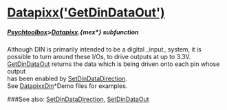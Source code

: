 # [Datapixx('GetDinDataOut')](Datapixx-GetDinDataOut) 
##### [Psychtoolbox](Psychtoolbox)>[Datapixx](Datapixx).{mex*} subfunction


Although DIN is primarily intended to be a digital \_input\_ system, it is  
possible to turn around these I/Os, to drive outputs at up to 3.3V.  
[GetDinDataOut](GetDinDataOut) returns the data which is being driven onto each pin whose output  
has been enabled by [SetDinDataDirection](SetDinDataDirection).  
See [DatapixxDin](DatapixxDin)\*Demo files for examples.  
  


###See also:
[SetDinDataDirection](Datapixx-SetDinDataDirection), [SetDinDataOut](Datapixx-SetDinDataOut)
